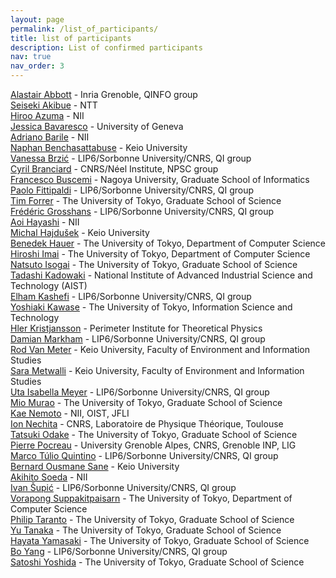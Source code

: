 ```yaml
---
layout: page
permalink: /list_of_participants/
title: list of participants
description: List of confirmed participants
nav: true
nav_order: 3
---
```


[Alastair Abbott](https://alastair-abbott.github.io/) - Inria Grenoble, QINFO group
<br>[Seiseki Akibue](https://researchmap.jp/seiseki.akibue) - NTT
<br>[Hiroo Azuma](https://researchmap.jp/hirooazuma_quantph) - NII
<br>[Jessica Bavaresco](https://jessicabavaresco.github.io/) - University of Geneva
<br>[Adriano Barile](https://orcid.org/0000-0002-5122-0340) - NII 
<br>[Naphan Benchasattabuse](https://scholar.google.com/citations?user=FRsTsksAAAAJ&hl=en) -  Keio University
<br>[Vanessa Brzić](https://www.lip6.fr/actualite/personnes-fiche.php?ident=D2670) - LIP6/Sorbonne University/CNRS, QI group
<br>[Cyril Branciard](https://neel.cnrs.fr/les-chercheurs-et-techniciens/branciard-cyril) - CNRS/Néel Institute, NPSC group
<br>[Francesco Buscemi](http://www.math.cm.is.nagoya-u.ac.jp/~buscemi/) - Nagoya University, Graduate School of Informatics
<br>[Paolo Fittipaldi](https://qi.lip6.fr/people/paolo-fittipaldi/) - LIP6/Sorbonne University/CNRS, QI group
<br>[Tim Forrer](https://www.eve.phys.s.u-tokyo.ac.jp/php/members.php) - The University of Tokyo, Graduate School of Science
<br>[Frédéric Grosshans](https://www.lip6.fr/actualite/personnes-fiche.php?ident=P1445) - LIP6/Sorbonne University/CNRS, QI group
<br>[Aoi Hayashi](https://qis1.ex.nii.ac.jp/quantumCenter/p_hayashi.html) - NII
<br>[Michal Hajdušek](https://scholar.google.com.sg/citations?user=8DgauUcAAAAJ&hl=en) - Keio University
<br>[Benedek Hauer](https://www-imai.is.s.u-tokyo.ac.jp/members.html) - The University of Tokyo, Department of Computer Science
<br>[Hiroshi Imai](https://www-imai.is.s.u-tokyo.ac.jp/members.html) - The University of Tokyo, Department of Computer Science
<br>[Natsuto Isogai](https://www.eve.phys.s.u-tokyo.ac.jp/php/members.php) - The University of Tokyo, Graduate School of Science
<br>[Tadashi Kadowaki](https://dblp.org/pid/36/7606.html) - National Institute of Advanced Industrial Science and Technology (AIST) 
<br>[Elham Kashefi](https://www.lip6.fr/actualite/personnes-fiche.php?ident=P1427) - LIP6/Sorbonne University/CNRS, QI group
<br>[Yoshiaki Kawase](https://www.u-tokyo.ac.jp/focus/en/people/k0001_05134.html) - The University of Tokyo, Information Science and Technology
<br>[Hler Kristjansson](https://perimeterinstitute.ca/people/hler-kristjansson) - Perimeter Institute for Theoretical Physics
<br>[Damian Markham](https://damianmarkham.weebly.com/) - LIP6/Sorbonne University/CNRS, QI group
<br>[Rod Van Meter](https://web.sfc.keio.ac.jp/~rdv/) - Keio University, Faculty of Environment and Information Studies
<br>[Sara Metwalli](https://aqua.sfc.wide.ad.jp/members) - Keio University, Faculty of Environment and Information Studies
<br>[Uta Isabella Meyer](https://www.lip6.fr/actualite/personnes-fiche.php?ident=D2412) - LIP6/Sorbonne University/CNRS, QI group
<br>[Mio Murao](https://www.eve.phys.s.u-tokyo.ac.jp/php/members.php) - The University of Tokyo, Graduate School of Science
<br>[Kae Nemoto](https://qis1.ex.nii.ac.jp/quantumCenter/p_nemoto.html) - NII, OIST, JFLI
<br>[Ion Nechita](https://ion.nechita.net/about/) - CNRS, Laboratoire de Physique Théorique, Toulouse
<br>[Tatsuki Odake](https://www.eve.phys.s.u-tokyo.ac.jp/php/members.php)  - The University of Tokyo, Graduate School of Science
<br>[Pierre Pocreau](http://2007-2020.liglab.fr/fr/util/annuaire5b45.html?prenom=Pierre&nom=POCREAU) - University Grenoble Alpes, CNRS, Grenoble INP, LIG
<br>[Marco Túlio Quintino](https://mtcq.github.io/) - LIP6/Sorbonne University/CNRS, QI group
<br>[Bernard Ousmane Sane](https://scholar.google.com/citations?user=YMJbS5wAAAAJ&hl=en) - Keio University
<br>[Akihito Soeda](https://www.nii.ac.jp/en/faculty/informatics/soeda_akihito/) - NII
<br>[Ivan Šupić](https://www.lip6.fr/actualite/personnes-fiche.php?ident=D2431) - LIP6/Sorbonne University/CNRS, QI group
<br>[Vorapong Suppakitpaisarn](http://vorapong-sup.net/) - The University of Tokyo, Department of Computer Science
<br>[Philip Taranto](https://tarantophilip.github.io/) - The University of Tokyo, Graduate School of Science
<br>[Yu Tanaka](https://www.eve.phys.s.u-tokyo.ac.jp/php/members.php)  - The University of Tokyo, Graduate School of Science
<br>[Hayata Yamasaki](https://www.hayatayamasaki.com/) - The University of Tokyo, Graduate School of Science
<br>[Bo Yang](https://www.lip6.fr/actualite/personnes-fiche.php?ident=D2585) - LIP6/Sorbonne University/CNRS, QI group
<br>[Satoshi Yoshida](https://www.eve.phys.s.u-tokyo.ac.jp/php/members.php)  - The University of Tokyo, Graduate School of Science

